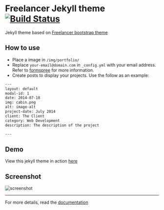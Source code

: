 # Freelancer Jekyll theme [![Build Status](https://api.travis-ci.org/jeromelachaud/freelancer-theme.svg?branch=master)](https://travis-ci.org/jeromelachaud/freelancer-theme/)

Jekyll theme based on [Freelancer bootstrap theme ](https://startbootstrap.com/template-overviews/freelancer/)

## How to use

- Place a image in `/img/portfolio/`
- Replace `your-email@domain.com` in `_config.yml` with your email address. Refer to [formspree](https://formspree.io/) for more information.
- Create posts to display your projects. Use the follow as an example:

```txt
---
layout: default
modal-id: 1
date: 2014-07-18
img: cabin.png
alt: image-alt
project-date: July 2014
client: The Client
category: Web Development
description: The description of the project

---
```

## Demo

View this jekyll theme in action [here](https://jeromelachaud.github.io/freelancer-theme)

## Screenshot

![screenshot](s://raw.githubusercontent.com/jeromelachaud/freelancer-theme/master/screenshot.png)

---

For more details, read the [documentation](https://jekyllrb.com/)
